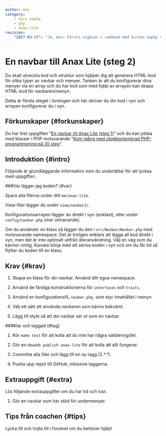 ```yaml
---
author: mos
category:
    - kurs oophp
    - php
    - anax-lite
revision:
    "2017-03-17": "(A, mos) Första utgåvan i samband med kursen oophp v3."
...
```

En navbar till Anax Lite (steg 2)
==================================

Du skall utveckla kod och struktur som hjälper dig att generera HTML-kod för olika typer av navbar och menyer. Tanken är att du konfigurerar dina menyer via en array och du har kod som med hjälp av arrayen kan skapa HTML-kod för navbaren/menyn.

Detta är första steget i övningen och här skriver du din kod i vyn och arrayen konfigurerar du i vyn.

<!--more-->



Förkunskaper {#forkunskaper}
-----------------------

Du har löst uppgiften "[En navbar till Anax Lite (steg 1)](uppgift/en-navbar-till-anax-lite-steg-1)" och du kan jobba med klasser i PHP motsvarande "[Kom igång med objektorienterad PHP-programmering på 20 steg](kunskap/kom-i-gang-med-oophp-pa-20-steg)".



Introduktion {#intro}
-----------------------

Följande är grundläggande information som du underlättar för att lyckas med uppgiften.








###Var lägger jag koden? {#var}

Spara alla filerna under ditt `me/anax-lite`.

View-filer lägger du under `view/navbar2/`.

Konfigurationsarrayen lägger du direkt i vyn (enklast), eller under `config/navbar.php` (mer utmanande).

Om du använder en klass så lägger du den i `src/Navbar/Navbar.php` med motsvarande namespace. Det är troligen enklare att lägga all kod direkt i vyn, men det är inte optimalt utifrån återanvändning. Välj en väg som du känner rimlig. Kanske börja med att skriva koden i vyn och om du får tid så flyttar du koden till en klass.

<!-- (Kanske navbar version 1 och sedan navbar version 2 med klasser?) -->



Krav {#krav}
-----------------------

1. Skapa en klass för din navbar. Använd ditt egna namespace.

1. Använd de färdiga konstruktionerna för `interfaces` och `traits`.

1. Använd en konfigurationsfil, `navbar.php`, som styr innehållet i menyn.

1. Välj ett sätt att använda navbaren som känns bekvämt.

1. Lägg till style så att din navbar ser ut som en navbar.



###Klar och taggad {#tag}

1. Kör `make test` för att kolla att du inte har några valideringsfel.

1. Gör en `dbwebb publish anax-lite` för att kolla att allt fungerar.

1. Committa alla filer och lägg till en ny tagg (2.\*.\*).

1. Pusha upp repot till GitHub, inklusive taggarna.



Extrauppgift {#extra}
-----------------------

Lös följande extrauppgifter om du har tid och lust.

1. Gör en navbar som har stöd för undermenyer.



Tips från coachen {#tips}
-----------------------

Lycka till och hojta till i forumet om du behöver hjälp!
